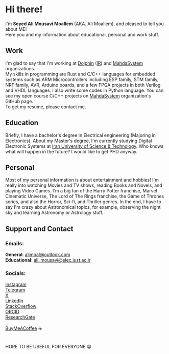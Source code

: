 # Hi there!

I'm **Seyed Ali Mousavi Moallem** (AKA. Ali Moallem), and pleased to tell you about ME! \
Here you and my information about educational, personal and work stuff. 

## Work
I'm glad to say that I'm working at [Dolphin](https://dolphinconnect.tech/) ([IR](https://2lphin.com/)) and [MahdaSystem](https://www.mahdasystem.com/) organizations. \
My skills in programming are Rust and C/C++ languages for embedded systems such as ARM Microcontrollers including ESP family, STM family, NRF family, AVR, Arduino boards, and a few FPGA projects in both Verilog and VHDL languages.
I also write some codes in Python language.
You can see my open course C/C++ projects on [MahdaSystem](https://github.com/MahdaSystem) organization's GitHub page. \
To get my resume, please contact me.

## Education
Briefly, I have a bachelor's degree in Electrical engineering (Majoring in Electronics). About my Master's degree, I'm currently studying Digital Electronic Systems at [Iran University of Science & Technology](http://www.iust.ac.ir/en). Who knows what will happen in the future? I would like to get PHD anyway.

## Personal
Most of my personal information is about entertainment and hobbies!
I'm really into watching Movies and TV shows, reading Books and Novels, and playing Video Games. I'm a big fan of the Harry Potter franchise, Marvel Cinematic Universe, The Lord of The Rings franchise, the Game of Thrones series, and also the Horror, Sci-fi, and Thriller genres. In the end, I have to say I'm crazy about Astronomical topics, for example, observing the night sky and learning Astronomy or Astrology stuff. 

## Support and Contact
### Emails:
**General**: alimoal@outlook.com \
**Educational**: ali_mousavi@elec.iust.ac.ir 

### Socials:
[Instagram](https://www.instagram.com/alimoall/) \
[Telegram](https://www.t.me/AliMoallem1) \
[X](https://x.com/AliMoallem10) \
[LinkedIn](https://www.linkedin.com/in/ali-moallem-55883619a/) \
[StackOverflow](https://stackoverflow.com/users/13628566/alimo) \
[ORCID](https://orcid.org/0009-0008-2235-0737)\
[ResearchGate](https://www.researchgate.net/profile/Seyed-Ali-Mousavi-Moallem) \
\
[BuyMeACoffee](https://www.buymeacoffee.com/alimo) ☕ \
\
\
HOPE TO BE USEFUL FOR EVERYONE 😁